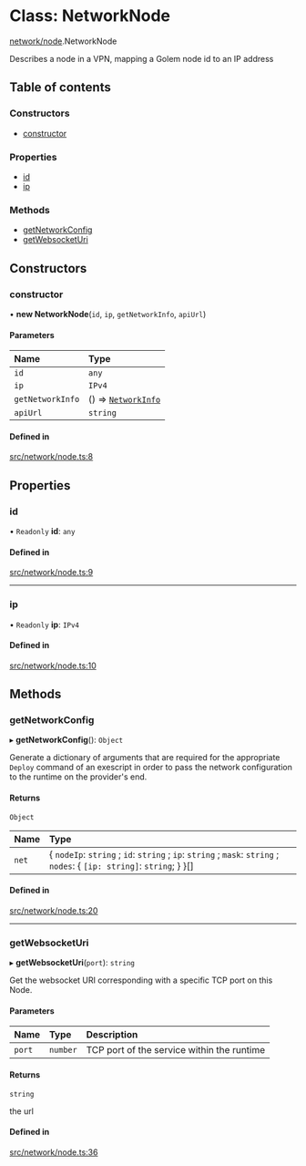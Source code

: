 # Class: NetworkNode

[network/node](../modules/network_node).NetworkNode

Describes a node in a VPN, mapping a Golem node id to an IP address

## Table of contents

### Constructors

- [constructor](network_node.NetworkNode#constructor)

### Properties

- [id](network_node.NetworkNode#id)
- [ip](network_node.NetworkNode#ip)

### Methods

- [getNetworkConfig](network_node.NetworkNode#getnetworkconfig)
- [getWebsocketUri](network_node.NetworkNode#getwebsocketuri)

## Constructors

### constructor

• **new NetworkNode**(`id`, `ip`, `getNetworkInfo`, `apiUrl`)

#### Parameters

| Name | Type |
| :------ | :------ |
| `id` | `any` |
| `ip` | `IPv4` |
| `getNetworkInfo` | () => [`NetworkInfo`](../interfaces/network_network.NetworkInfo) |
| `apiUrl` | `string` |

#### Defined in

[src/network/node.ts:8](https://github.com/golemfactory/yajsapi/blob/7987f19/src/network/node.ts#L8)

## Properties

### id

• `Readonly` **id**: `any`

#### Defined in

[src/network/node.ts:9](https://github.com/golemfactory/yajsapi/blob/7987f19/src/network/node.ts#L9)

___

### ip

• `Readonly` **ip**: `IPv4`

#### Defined in

[src/network/node.ts:10](https://github.com/golemfactory/yajsapi/blob/7987f19/src/network/node.ts#L10)

## Methods

### getNetworkConfig

▸ **getNetworkConfig**(): `Object`

Generate a dictionary of arguments that are required for the appropriate
`Deploy` command of an exescript in order to pass the network configuration to the runtime
on the provider's end.

#### Returns

`Object`

| Name | Type |
| :------ | :------ |
| `net` | { `nodeIp`: `string` ; `id`: `string` ; `ip`: `string` ; `mask`: `string` ; `nodes`: { `[ip: string]`: `string`;  }  }[] |

#### Defined in

[src/network/node.ts:20](https://github.com/golemfactory/yajsapi/blob/7987f19/src/network/node.ts#L20)

___

### getWebsocketUri

▸ **getWebsocketUri**(`port`): `string`

Get the websocket URI corresponding with a specific TCP port on this Node.

#### Parameters

| Name | Type | Description |
| :------ | :------ | :------ |
| `port` | `number` | TCP port of the service within the runtime |

#### Returns

`string`

the url

#### Defined in

[src/network/node.ts:36](https://github.com/golemfactory/yajsapi/blob/7987f19/src/network/node.ts#L36)
